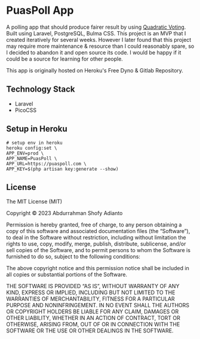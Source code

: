 PuasPoll App
============

A polling app that should produce fairer result by using [Quadratic Voting](https://en.m.wikipedia.org/wiki/Quadratic_voting). Built using Laravel, PostgreSQL, Bulma CSS. This project is an MVP that I created iteratively for several weeks. However I later found that this project may require more maintenance & resource than I could reasonably spare, so I decided to abandon it and open source its code. I would be happy if it could be a source for learning for other people.

This app is originally hosted on Heroku's Free Dyno & Gitlab Repository.

## Technology Stack

- Laravel
- PicoCSS

## Setup in Heroku

```
# setup env in heroku
heroku config:set \
APP_ENV=prod \
APP_NAME=PuasPoll \
APP_URL=https://puaspoll.com \
APP_KEY=$(php artisan key:generate --show)
```

## License
The MIT License (MIT)

Copyright © 2023 Abdurrahman Shofy Adianto

Permission is hereby granted, free of charge, to any person obtaining a copy of this software and associated documentation files (the “Software”), to deal in the Software without restriction, including without limitation the rights to use, copy, modify, merge, publish, distribute, sublicense, and/or sell copies of the Software, and to permit persons to whom the Software is furnished to do so, subject to the following conditions:

The above copyright notice and this permission notice shall be included in all copies or substantial portions of the Software.

THE SOFTWARE IS PROVIDED “AS IS”, WITHOUT WARRANTY OF ANY KIND, EXPRESS OR IMPLIED, INCLUDING BUT NOT LIMITED TO THE WARRANTIES OF MERCHANTABILITY, FITNESS FOR A PARTICULAR PURPOSE AND NONINFRINGEMENT. IN NO EVENT SHALL THE AUTHORS OR COPYRIGHT HOLDERS BE LIABLE FOR ANY CLAIM, DAMAGES OR OTHER LIABILITY, WHETHER IN AN ACTION OF CONTRACT, TORT OR OTHERWISE, ARISING FROM, OUT OF OR IN CONNECTION WITH THE SOFTWARE OR THE USE OR OTHER DEALINGS IN THE SOFTWARE.

